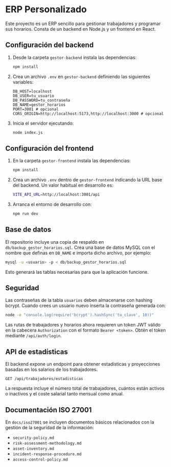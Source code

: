 # ERP Personalizado

Este proyecto es un ERP sencillo para gestionar trabajadores y programar sus horarios. Consta de un backend en Node.js y un frontend en React.

## Configuración del backend

1. Desde la carpeta `gestor-backend` instala las dependencias:
   ```bash
   npm install
   ```
2. Crea un archivo `.env` en `gestor-backend` definiendo las siguientes variables:
   ```env
   DB_HOST=localhost
   DB_USER=tu_usuario
   DB_PASSWORD=tu_contraseña
   DB_NAME=gestor_horarios
   PORT=3001 # opcional
   CORS_ORIGIN=http://localhost:5173,http://localhost:3000 # opcional
   ```
3. Inicia el servidor ejecutando:
   ```bash
   node index.js
   ```

## Configuración del frontend

1. En la carpeta `gestor-frontend` instala las dependencias:
   ```bash
   npm install
   ```
2. Crea un archivo `.env` dentro de `gestor-frontend` indicando la URL base del
   backend. Un valor habitual en desarrollo es:
   ```bash
   VITE_API_URL=http://localhost:3001/api
   ```
3. Arranca el entorno de desarrollo con:
   ```bash
   npm run dev
   ```

## Base de datos

El repositorio incluye una copia de respaldo en `db/backup_gestor_horarios.sql`. Crea una base de datos MySQL con el nombre que definas en `DB_NAME` e importa dicho archivo, por ejemplo:
```bash
mysql -u <usuario> -p < db/backup_gestor_horarios.sql
```
Esto generará las tablas necesarias para que la aplicación funcione.

## Seguridad

Las contraseñas de la tabla `usuarios` deben almacenarse con hashing bcrypt. Cuando crees un usuario nuevo inserta la contraseña generada con:

```bash
node -e "console.log(require('bcrypt').hashSync('tu_clave', 10))"
```

Las rutas de trabajadores y horarios ahora requieren un token JWT válido en la cabecera `Authorization` con el formato `Bearer <token>`. Obtén el token mediante `/api/auth/login`.

## API de estadísticas

El backend expone un endpoint para obtener estadísticas y proyecciones basadas en los salarios de los trabajadores.

```
GET /api/trabajadores/estadisticas
```

La respuesta incluye el número total de trabajadores, cuántos están activos o inactivos y el coste salarial tanto mensual como anual.

## Documentación ISO 27001

En `docs/iso27001` se incluyen documentos básicos relacionados con la gestión de la seguridad de la información:

- `security-policy.md`
- `risk-assessment-methodology.md`
- `asset-inventory.md`
- `incident-response-procedure.md`
- `access-control-policy.md`
